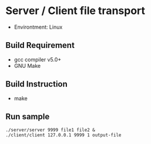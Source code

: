 # Server / Client file transport

- Environtment: Linux

## Build Requirement

- gcc compiler v5.0+
- GNU Make

## Build Instruction

- make

## Run sample

```
./server/server 9999 file1 file2 &
./client/client 127.0.0.1 9999 1 output-file
```
